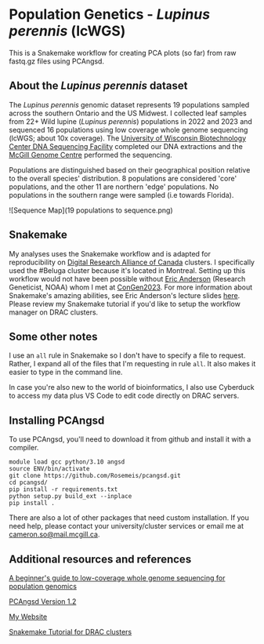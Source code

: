 # Population Genetics - _Lupinus perennis_ (lcWGS)

This is a Snakemake workflow for creating PCA plots (so far) from raw fastq.gz files using PCAngsd. 

## About the _Lupinus perennis_ dataset

The _Lupinus perennis_ genomic dataset represents 19 populations sampled across the southern Ontario and the US Midwest. I collected leaf samples from 22+ Wild lupine (_Lupinus perennis_) populations in 2022 and 2023 and sequenced 16 populations using low coverage whole genome sequencing (lcWGS; about 10x coverage).
The [University of Wisconsin Biotechnology Center DNA Sequencing Facility](https://dnaseq.biotech.wisc.edu/) completed our DNA extractions and the [McGill Genome Centre](https://www.mcgillgenomecentre.ca/) performed the sequencing. 

Populations are distinguished based on their geographical position relative to the overall species' distribution. 8 populations are considered 'core' populations, and the other 11 are northern 'edge' populations. No populations in the southern range were sampled (i.e towards Florida). 

![Sequence Map](19 populations to sequence.png)

## Snakemake

My analyses uses the Snakemake workflow and is adapted for reproducibility on [Digital Research Alliance of Canada](alliancecan.ca/en) clusters. I specifically used the #Beluga cluster because it's located in Montreal. Setting up this workflow would not have been possible without [Eric Anderson](https://github.com/eriqande/mega-lcwgs-pw-fst-snakeflow) (Research Geneticist, NOAA) whom I met at [ConGen2023](https://www.umt.edu/ces/conferences/congen/). For more information about Snakemake's amazing abilities, see Eric Anderson's lecture slides [here](https://eriqande.github.io/con-gen-2023/slides/snake-slides.html#/section). Please review my Snakemake tutorial if you'd like to setup the workflow manager on DRAC clusters.




## Some other notes

I use an `all` rule in Snakemake so I don't have to specify a file to request. Rather, I expand all of the files that I'm requesting in rule `all`. It also makes it easier to type in the command line.

In case you're also new to the world of bioinformatics, I also use Cyberduck to access my data plus VS Code to edit code directly on DRAC servers.  

## Installing PCAngsd

To use PCAngsd, you'll need to download it from github and install it with a compiler. 

```
module load gcc python/3.10 angsd
source ENV/bin/activate
git clone https://github.com/Rosemeis/pcangsd.git
cd pcangsd/
pip install -r requirements.txt
python setup.py build_ext --inplace
pip install .
```

There are also a lot of other packages that need custom installation. If you need help, please contact your university/cluster services or email me at cameron.so@mail.mcgill.ca.

## Additional resources and references

[A beginner's guide to low-coverage whole genome sequencing for population genomics](https://onlinelibrary.wiley.com/doi/abs/10.1111/mec.16077)

[PCAngsd Version 1.2](https://github.com/Rosemeis/pcangsd)

[My Website](https://www.cameronso.ca)

[Snakemake Tutorial for DRAC clusters](https://github.com/socameron/snakemake-tutorial)

